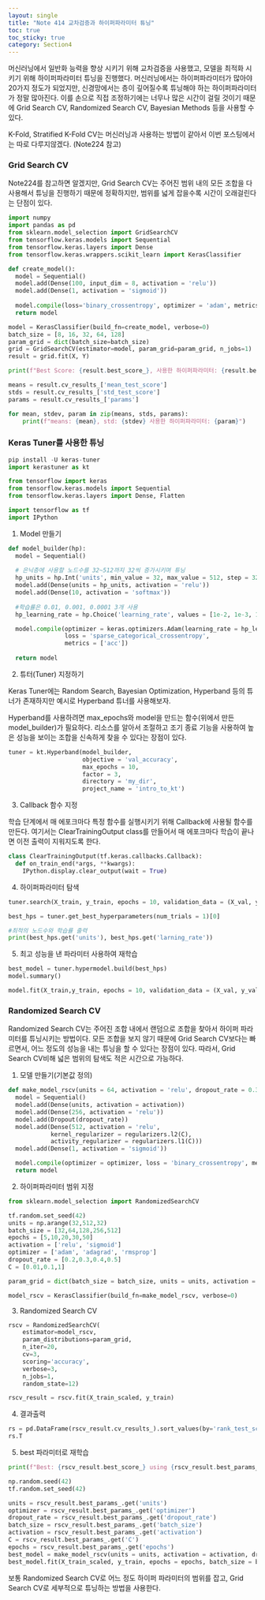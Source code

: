 ```yaml
---
layout: single
title: "Note 414 교차검증과 하이퍼파라미터 튜닝"
toc: true
toc_sticky: true
category: Section4
---
```


머신러닝에서 일반화 능력을 향상 시키기 위해 교차검증을 사용했고, 모델을 최적화 시키기 위해 하이퍼파라미터 튜닝을 진행했다. 머신러닝에서는 하이퍼파라미터가 많아야 20가지 정도가 되었지만,
신경망에서는 층이 깊어질수록 튜닝해야 하는 하이퍼파라미터가 정말 많아진다. 이를 손으로 직접 조정하기에는 너무나 많은 시간이 걸릴 것이기 때문에 Grid Search CV, Randomized Search CV,
Bayesian Methods 등을 사용할 수 있다.

K-Fold, Stratified K-Fold CV는 머신러닝과 사용하는 방법이 같아서 이번 포스팅에서는 따로 다루지않겠다. (Note224 참고)

### Grid Search CV
Note224를 참고하면 알겠지만, Grid Search CV는 주어진 범위 내의 모든 조합을 다 사용해서 튜닝을 진행하기 때문에 정확하지만, 범위를 넓게 잡을수록 시간이 오래걸린다는 단점이 있다.

```python
import numpy
import pandas as pd
from sklearn.model_selection import GridSearchCV
from tensorflow.keras.models import Sequential
from tensorflow.keras.layers import Dense
from tensorflow.keras.wrappers.scikit_learn import KerasClassifier
```

```python
def create_model():
  model = Sequential()
  model.add(Dense(100, input_dim = 8, activation = 'relu'))
  model.add(Dense(1, activation = 'sigmoid'))
  
  model.compile(loss='binary_crossentropy', optimizer = 'adam', metrics=['acc'])
  return model
```

```python
model = KerasClassifier(build_fn=create_model, verbose=0)
batch_size = [8, 16, 32, 64, 128]
param_grid = dict(batch_size=batch_size)
grid = GridSearchCV(estimator=model, param_grid=param_grid, n_jobs=1)
result = grid.fit(X, Y)
```

```python
print(f"Best Score: {result.best_score_}, 사용한 하이퍼파라미터: {result.best_params_}")

means = result.cv_results_['mean_test_score']
stds = result.cv_results_['std_test_score']
params = result.cv_results_['params']

for mean, stdev, param in zip(means, stds, params):
    print(f"means: {mean}, std: {stdev} 사용한 하이퍼파라미터: {param}")
```

### Keras Tuner를 사용한 튜닝

```python
pip install -U keras-tuner
import kerastuner as kt
```

```python
from tensorflow import keras
from tensorflow.keras.models import Sequential
from tensorflow.keras.layers import Dense, Flatten

import tensorflow as tf
import IPython
```

1) Model 만들기

```python
def model_builder(hp):
  model = Sequential()
  
  # 은닉층에 사용할 노드수를 32~512까지 32씩 증가시키며 튜닝
  hp_units = hp.Int('units', min_value = 32, max_value = 512, step = 32)
  model.add(Dense(units = hp_units, activation = 'relu'))
  model.add(Dense(10, activation = 'softmax'))
  
  #학습률은 0.01, 0.001, 0.0001 3개 사용
  hp_learning_rate = hp.Choice('learning_rate', values = [1e-2, 1e-3, 1e-4])

  model.compile(optimizer = keras.optimizers.Adam(learning_rate = hp_learning_rate),
                loss = 'sparse_categorical_crossentropy',
                metrics = ['acc'])
  
  return model
```

2) 튜터(Tuner) 지정하기

Keras Tuner에는 Random Search, Bayesian Optimization, Hyperband 등의 튜너가 존재하지만 예시로 Hyperband 튜너를 사용해보자.

Hyperband를 사용하려면 max_epochs와 model을 만드는 함수(위에서 만든 model_builder)가 필요하다. 리소스를 알아서 조절하고 조기 종료 기능을 사용하여 높은 성능을 보이는 조합을 신속하게
찾을 수 있다는 장점이 있다.

```python
tuner = kt.Hyperband(model_builder, 
                     objective = 'val_accuracy', 
                     max_epochs = 10,
                     factor = 3,
                     directory = 'my_dir',
                     project_name = 'intro_to_kt')
```

3) Callback 함수 지정

학습 단계에서 매 에포크마다 특정 함수를 실행시키기 위해 Callback에 사용될 함수를 만든다. 
여기서는 ClearTrainingOutput class를 만들어서 매 에포크마다 학습이 끝나면 이전 출력이 지워지도록 한다.

```python
class ClearTrainingOutput(tf.keras.callbacks.Callback):
  def on_train_end(*args, **kwargs):
    IPython.display.clear_output(wait = True)
```

4) 하이퍼파라미터 탐색

```python
tuner.search(X_train, y_train, epochs = 10, validation_data = (X_val, y_val), callbacks = [ClearTrainingOutput()])

best_hps = tuner.get_best_hyperparameters(num_trials = 1)[0]

#최적의 노드수와 학습률 출력
print(best_hps.get('units'), best_hps.get('larning_rate'))
```

5) 최고 성능을 낸 파라미터 사용하여 재학습

```python
best_model = tuner.hypermodel.build(best_hps)
model.summary()
```

```python
model.fit(X_train,y_train, epochs = 10, validation_data = (X_val, y_val))
```

### Randomized Search CV
Randomized Search CV는 주어진 조합 내에서 랜덤으로 조합을 찾아서 하이퍼 파라미터를 튜닝시키는 방법이다. 모든 조합을 보지 않기 때문에 Grid Search CV보다는 빠르면서,
어느 정도의 성능을 내는 튜닝을 할 수 있다는 장점이 있다. 따라서, Grid Search CV비해 넓은 범위의 탐색도 적은 시간으로 가능하다.

1) 모델 만들기(기본값 정의)

```python
def make_model_rscv(units = 64, activation = 'relu', dropout_rate = 0.3, C = 0.01, optimizer = 'adam'):
  model = Sequential()
  model.add(Dense(units, activation = activation))
  model.add(Dense(256, activation = 'relu'))
  model.add(Dropout(dropout_rate))
  model.add(Dense(512, activation = 'relu',
            kernel_regularizer = regularizers.l2(C),
            activity_regularizer = regularizers.l1(C)))
  model.add(Dense(1, activation = 'sigmoid'))

  model.compile(optimizer = optimizer, loss = 'binary_crossentropy', metrics = ['acc'])
  return model
```

2) 하이퍼파라미터 범위 지정

```python
from sklearn.model_selection import RandomizedSearchCV

tf.random.set_seed(42)
units = np.arange(32,512,32)
batch_size = [32,64,128,256,512]
epochs = [5,10,20,30,50]
activation = ['relu', 'sigmoid']
optimizer = ['adam', 'adagrad', 'rmsprop']
dropout_rate = [0.2,0.3,0.4,0.5]
C = [0.01,0.1,1]

param_grid = dict(batch_size = batch_size, units = units, activation = activation, optimizer = optimizer, dropout_rate = dropout_rate, C = C, epochs = epochs)

model_rscv = KerasClassifier(build_fn=make_model_rscv, verbose=0)
```

3) Randomized Search CV

```python
rscv = RandomizedSearchCV(
    estimator=model_rscv,
    param_distributions=param_grid,
    n_iter=20,
    cv=3,
    scoring='accuracy',
    verbose=3,
    n_jobs=1,
    random_state=12)

rscv_result = rscv.fit(X_train_scaled, y_train)
```

4) 결과출력

```python
rs = pd.DataFrame(rscv_result.cv_results_).sort_values(by='rank_test_score').head()
rs.T
```

5) best 파라미터로 재학습

```python
print(f"Best: {rscv_result.best_score_} using {rscv_result.best_params_}")

np.random.seed(42)
tf.random.set_seed(42)

units = rscv_result.best_params_.get('units')
optimizer = rscv_result.best_params_.get('optimizer')
dropout_rate = rscv_result.best_params_.get('dropout_rate')
batch_size = rscv_result.best_params_.get('batch_size')
activation = rscv_result.best_params_.get('activation')
C = rscv_result.best_params_.get('C')
epochs = rscv_result.best_params_.get('epochs')
best_model = make_model_rscv(units = units, activation = activation, dropout_rate = dropout_rate, C = C, optimizer = optimizer)
best_model.fit(X_train_scaled, y_train, epochs = epochs, batch_size = batch_size)
```

보통 Randomized Search CV로 어느 정도 하이퍼 파라미터의 범위를 잡고, Grid Search CV로 세부적으로 튜닝하는 방법을 사용한다.
